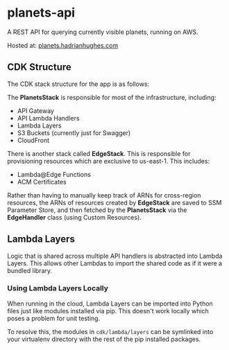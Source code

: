 # planets-api

A REST API for querying currently visible planets, running on AWS.

Hosted at: [planets.hadrianhughes.com](https://planets.hadrianhughes.com)


## CDK Structure

The CDK stack structure for the app is as follows:

The **PlanetsStack** is responsible for most of the infrastructure, including:
  - API Gateway
  - API Lambda Handlers
  - Lambda Layers
  - S3 Buckets (currently just for Swagger)
  - CloudFront

There is another stack called **EdgeStack**. This is responsible for provisioning resources which are exclusive to us-east-1. This includes:
  - Lambda@Edge Functions
  - ACM Certificates

Rather than having to manually keep track of ARNs for cross-region resources, the ARNs of resources created by **EdgeStack** are saved to SSM Parameter Store, and then fetched by the **PlanetsStack** via the **EdgeHandler** class (using Custom Resources).


## Lambda Layers

Logic that is shared across multiple API handlers is abstracted into Lambda Layers. This allows other Lambdas to import the shared code as if it were a bundled library.

### Using Lambda Layers Locally

When running in the cloud, Lambda Layers can be imported into Python files just like modules installed via pip. This doesn't work locally which poses a problem for unit testing.

To resolve this, the modules in `cdk/lambda/layers` can be symlinked into your virtualenv directory with the rest of the pip installed packages.
